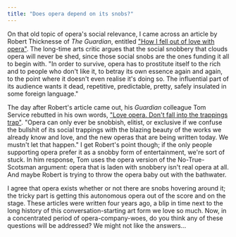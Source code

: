```yaml
---
title: "Does opera depend on its snobs?"
---
```


On that old topic of opera's social relevance, I came across an article by Robert Thicknesse of _The Guardian_, entitled ["How I fell out of love with opera"](http://www.theguardian.com/music/2010/may/27/falling-out-of-love-opera). The long-time arts critic argues that the social snobbery that clouds opera will never be shed, since those social snobs are the ones funding it all to begin with. "In order to survive, opera has to prostitute itself to the rich and to people who don't like it, to betray its own essence again and again, to the point where it doesn't even realise it's doing so. The influential part of its audience wants it dead, repetitive, predictable, pretty, safely insulated in some foreign language."

The day after Robert's article came out, his _Guardian_ colleague Tom Service rebutted in his own words, ["Love opera. Don't fall into the trappings trap"](http://www.theguardian.com/music/tomserviceblog/2010/may/27/opera-robert-thicknesse-snobbery). "Opera can only ever be snobbish, elitist, or exclusive if we confuse the bullshit of its social trappings with the blazing beauty of the works we already know and love, and the new operas that are being written today. We mustn't let that happen." I get Robert's point though; if the only people supporting opera prefer it as a snobby form of entertainment, we're sort of stuck. In him response, Tom uses the opera version of the No-True-Scotsman argument: opera that is laden with snobbery isn't real opera at all. And maybe Robert is trying to throw the opera baby out with the bathwater.

I agree that opera exists whether or not there are snobs hovering around it; the tricky part is getting this autonomous opera out of the score and on the stage. These articles were written four years ago, a blip in time next to the long history of this conversation-starting art form we love so much. Now, in a concentrated period of opera-company-woes, do you think any of these questions will be addressed? We might not like the answers...
